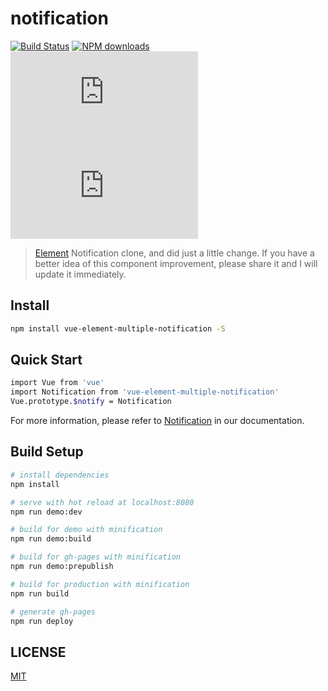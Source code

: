 # notification

[![Build Status](https://travis-ci.org/michaelliao/openweixin.svg?branch=master)](https://travis-ci.org/michaelliao/openweixin)
[![NPM downloads](https://img.shields.io/nuget/dt/Microsoft.AspNetCore.Mvc.svg)](https://npmjs.org/package/element-ui)
![JS gzip size](http://img.badgesize.io/https://unpkg.com/element-ui/lib/index.js?compression=gzip&label=gzip%20size:%20JS)
![CSS gzip size](http://img.badgesize.io/https://unpkg.com/element-ui/lib/theme-default/index.css?compression=gzip&label=gzip%20size:%20CSS)

> [Element](https://github.com/ElemeFE/element) Notification clone, and did just a little change. If you have a better idea of this component improvement, please share it and I will update it immediately.

## Install

```bash
npm install vue-element-multiple-notification -S
```

## Quick Start

```bash
import Vue from 'vue'
import Notification from 'vue-element-multiple-notification'
Vue.prototype.$notify = Notification
```

For more information, please refer to [Notification](https://vue-element-multiple.github.io/notification) in our documentation.

## Build Setup

``` bash
# install dependencies
npm install

# serve with hot reload at localhost:8080
npm run demo:dev

# build for demo with minification
npm run demo:build

# build for gh-pages with minification
npm run demo:prepublish

# build for production with minification
npm run build

# generate gh-pages
npm run deploy
```

## LICENSE

[MIT](http://opensource.org/licenses/MIT)